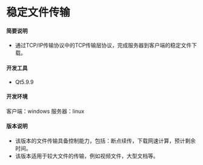 # 稳定文件传输
#### 简要说明
  - 通过TCP/IP传输协议中的TCP传输层协议，完成服务器到客户端的稳定文件下载。
#### 开发工具
  - Qt5.9.9
#### 开发环境
  客户端：windows
  服务器：linux
#### 版本说明
  - 该版本的文件传输具备控制能力，包括：断点续传，下载网速计算，预计剩余时间。
  - 该版本适用于较大文件的传输，例如视频文件，大型文档等。
